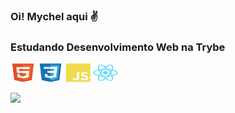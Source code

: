 ### Oi! Mychel aqui ✌



<div >
  <h3> Estudando Desenvolvimento Web na Trybe </h3>
  <img align="center" alt="Rafa-HTML" height="30" width="40" src="https://raw.githubusercontent.com/devicons/devicon/master/icons/html5/html5-original.svg">
  <img align="center" alt="Rafa-CSS" height="30" width="40" src="https://raw.githubusercontent.com/devicons/devicon/master/icons/css3/css3-original.svg">
  <img align="center" alt="Rafa-Js" height="30" width="40" src="https://raw.githubusercontent.com/devicons/devicon/master/icons/javascript/javascript-plain.svg">
  <img align="center" alt="Rafa-React" height="30" width="40" src="https://raw.githubusercontent.com/devicons/devicon/master/icons/react/react-original.svg">
  <br><br>
</div>

<div align="left" style="display: inline_block">
  <a href="https://github.com/MychelAlbuquerque">
  
  <img height="140em" src="https://github-readme-stats.vercel.app/api/top-langs/?username=MychelAlbuquerque&layout=compact&langs_count=7&count_private=true&theme=dark"/>
    </div>

